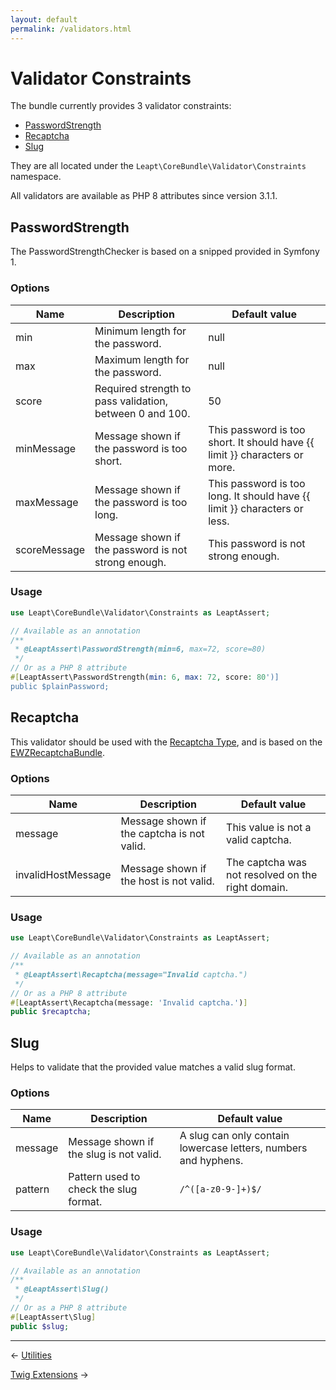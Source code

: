```yaml
---
layout: default
permalink: /validators.html
---
```


# Validator Constraints

The bundle currently provides 3 validator constraints:

- [PasswordStrength](#password-strength)
- [Recaptcha](#recaptcha)
- [Slug](#slug)

They are all located under the `Leapt\CoreBundle\Validator\Constraints` namespace.

All validators are available as PHP 8 attributes since version 3.1.1.

## <a name="password-strength"></a> PasswordStrength

The PasswordStrengthChecker is based on a snipped provided in Symfony 1.

### Options

| Name | Description | Default value |
| ---- | ----------- | ------------- |
| min | Minimum length for the password. | null |
| max | Maximum length for the password. | null |
| score | Required strength to pass validation, between 0 and 100. | 50 |
| minMessage | Message shown if the password is too short. | This password is too short. It should have {{ limit }} characters or more. |
| maxMessage | Message shown if the password is too long. | This password is too long. It should have {{ limit }} characters or less. |
| scoreMessage | Message shown if the password is not strong enough. | This password is not strong enough. |

### Usage

```php
use Leapt\CoreBundle\Validator\Constraints as LeaptAssert;

// Available as an annotation
/**
 * @LeaptAssert\PasswordStrength(min=6, max=72, score=80)
 */
// Or as a PHP 8 attribute
#[LeaptAssert\PasswordStrength(min: 6, max: 72, score: 80')]
public $plainPassword;
```

## <a name="recaptcha"></a> Recaptcha

This validator should be used with the [Recaptcha Type](/form-types.html#recaptcha-type), and is based on the
[EWZRecaptchaBundle](https://github.com/excelwebzone/EWZRecaptchaBundle/).

### Options

| Name | Description | Default value |
| ---- | ----------- | ------------- |
| message | Message shown if the captcha is not valid. | This value is not a valid captcha. |
| invalidHostMessage | Message shown if the host is not valid. | The captcha was not resolved on the right domain. |

### Usage

```php
use Leapt\CoreBundle\Validator\Constraints as LeaptAssert;

// Available as an annotation
/**
 * @LeaptAssert\Recaptcha(message="Invalid captcha.")
 */
// Or as a PHP 8 attribute
#[LeaptAssert\Recaptcha(message: 'Invalid captcha.')]
public $recaptcha;
```

## <a name="slug"></a> Slug

Helps to validate that the provided value matches a valid slug format.

### Options

| Name | Description | Default value |
| ---- | ----------- | ------------- |
| message | Message shown if the slug is not valid. | A slug can only contain lowercase letters, numbers and hyphens. |
| pattern | Pattern used to check the slug format. | `/^([a-z0-9-]+)$/` |

### Usage

```php
use Leapt\CoreBundle\Validator\Constraints as LeaptAssert;

// Available as an annotation
/**
 * @LeaptAssert\Slug()
 */
// Or as a PHP 8 attribute
#[LeaptAssert\Slug]
public $slug;
```

----------

&larr; [Utilities](/utilities.html)

[Twig Extensions](/twig_extensions.html) &rarr;
